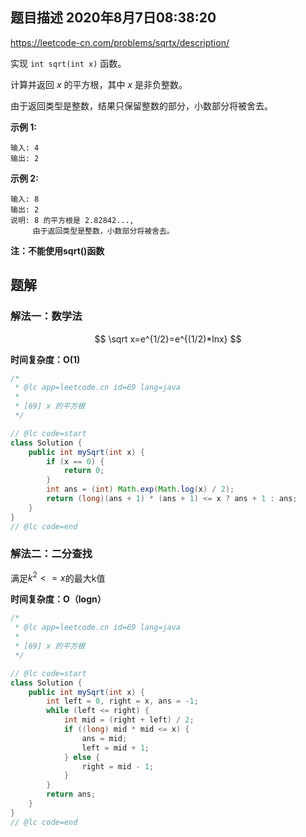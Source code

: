 ## 题目描述	2020年8月7日08:38:20

https://leetcode-cn.com/problems/sqrtx/description/

实现 `int sqrt(int x)` 函数。

计算并返回 *x* 的平方根，其中 *x* 是非负整数。

由于返回类型是整数，结果只保留整数的部分，小数部分将被舍去。

**示例 1:**

```
输入: 4
输出: 2
```

**示例 2:**

```
输入: 8
输出: 2
说明: 8 的平方根是 2.82842..., 
     由于返回类型是整数，小数部分将被舍去。
```

**注：不能使用sqrt()函数**

## 题解

### 解法一：数学法

$$
\sqrt x=e^{1/2}=e^{(1/2)*lnx}
$$

**时间复杂度：O(1)**

```java
/*
 * @lc app=leetcode.cn id=69 lang=java
 *
 * [69] x 的平方根
 */

// @lc code=start
class Solution {
    public int mySqrt(int x) {
        if (x == 0) {
            return 0;
        }
        int ans = (int) Math.exp(Math.log(x) / 2);
        return (long)(ans + 1) * (ans + 1) <= x ? ans + 1 : ans;
    }
}
// @lc code=end

```

### 解法二：二分查找

满足$k^2<=x$的最大k值

**时间复杂度：O（logn）**

```java
/*
 * @lc app=leetcode.cn id=69 lang=java
 *
 * [69] x 的平方根
 */

// @lc code=start
class Solution {
    public int mySqrt(int x) {
        int left = 0, right = x, ans = -1;
        while (left <= right) {
            int mid = (right + left) / 2;
            if ((long) mid * mid <= x) {
                ans = mid;
                left = mid + 1;
            } else {
                right = mid - 1;
            }
        }
        return ans;
    }
}
// @lc code=end

```

